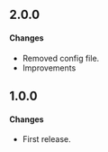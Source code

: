2.0.0
------
#### Changes
* Removed config file.
* Improvements

1.0.0
------
#### Changes
* First release.